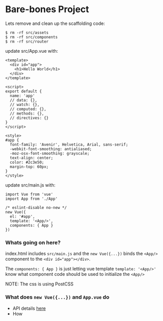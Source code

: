 # Bare-bones Project

Lets remove and clean up the scaffolding code:

```
$ rm -rf src/assets
$ rm -rf src/components
$ rm -rf src/router
```

update src/App.vue with:
```
<template>
  <div id="app">
    <h1>Hello World</h1>
  </div>
</template>

<script>
export default {
  name: 'app'
  // data: {},
  // watch: {},
  // computed: {},
  // methods: {},
  // directives: {}
}
</script>

<style>
#app {
  font-family: 'Avenir', Helvetica, Arial, sans-serif;
  -webkit-font-smoothing: antialiased;
  -moz-osx-font-smoothing: grayscale;
  text-align: center;
  color: #2c3e50;
  margin-top: 60px;
}
</style>
```

update src/main.js with:
```
import Vue from 'vue'
import App from './App'

/* eslint-disable no-new */
new Vue({
  el: '#app',
  template: '<App/>',
  components: { App }
})
```

### Whats going on here?

index.html includes `src/main.js` and the `new Vue({...})` binds the `<App/>`
component to the `<div id="app"></div>`.

The `components: { App }` is just letting vue template `template: '<App/>'`
know what component code should be used to initialize the `<App/>`

NOTE: The css is using PostCSS

### What does `new Vue({...})` and `App.vue` do

- API details [here](https://vuejs.org/v2/api/#Options-Data)
- How <script/>, <template/> work
- The component is a class

### What are Directives

- [here](https://vuejs.org/v2/api/#Directives)
- how templates do their magic
- {{ }} JS execute

### How to read the docs
